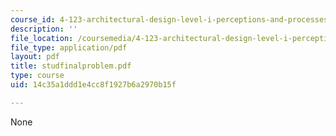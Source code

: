 ```yaml
---
course_id: 4-123-architectural-design-level-i-perceptions-and-processes-fall-2003
description: ''
file_location: /coursemedia/4-123-architectural-design-level-i-perceptions-and-processes-fall-2003/14c35a1ddd1e4cc8f1927b6a2970b15f_studfinalproblem.pdf
file_type: application/pdf
layout: pdf
title: studfinalproblem.pdf
type: course
uid: 14c35a1ddd1e4cc8f1927b6a2970b15f

---
```

None